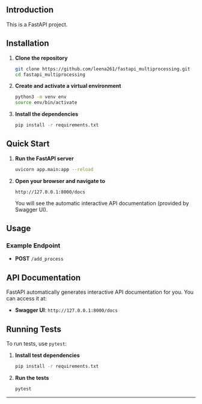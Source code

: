 

## Introduction

This is a FastAPI project.

## Installation

1. **Clone the repository**

    ```bash
    git clone https://github.com/leena261/fastapi_multiprocessing.git
    cd fastapi_multiprocessing
    ```

2. **Create and activate a virtual environment**

    ```bash
    python3 -m venv env
    source env/bin/activate
    ```

3. **Install the dependencies**

    ```bash
    pip install -r requirements.txt
    ```

## Quick Start

1. **Run the FastAPI server**

    ```bash
    uvicorn app.main:app --reload
    ```

2. **Open your browser and navigate to**

    ```
    http://127.0.0.1:8000/docs
    ```

    You will see the automatic interactive API documentation (provided by Swagger UI).

## Usage

### Example Endpoint

- **POST** `/add_process`
    


## API Documentation

FastAPI automatically generates interactive API documentation for you. You can access it at:

- **Swagger UI**: `http://127.0.0.1:8000/docs`

## Running Tests

To run tests, use `pytest`:

1. **Install test dependencies**

    ```bash
    pip install -r requirements.txt
    ```

2. **Run the tests**

    ```bash
    pytest
    ```
---

